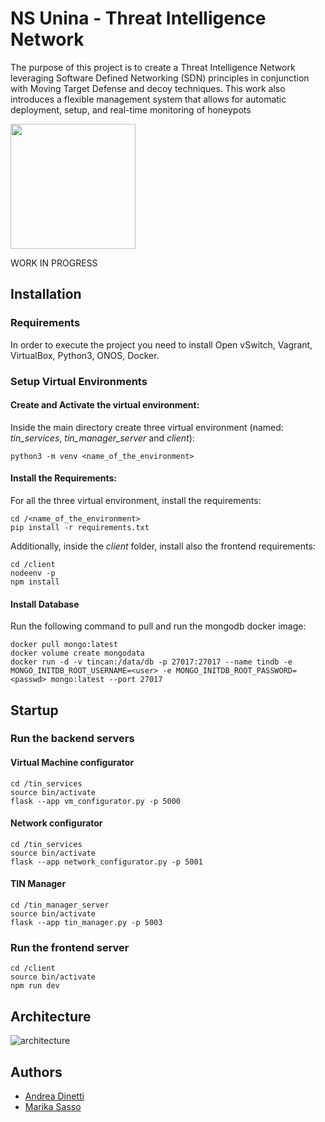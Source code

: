# NS Unina - Threat Intelligence Network

The purpose of this project is to create a Threat Intelligence Network leveraging Software Defined Networking (SDN) principles in conjunction with Moving Target Defense and decoy techniques.
This work also introduces a flexible management system that allows for automatic deployment, setup, and real-time monitoring of honeypots


<img src="https://github.com/user-attachments/assets/997cf887-b93a-4ece-bd58-0678ce42ff1e" width="200">

WORK IN PROGRESS
## Installation

### Requirements


In order to execute the project you need to install Open vSwitch, Vagrant, VirtualBox, Python3, ONOS, Docker.

### Setup Virtual Environments

#### Create and Activate the virtual environment:

Inside the main directory create three virtual environment (named: *tin_services*, *tin_manager_server* and *client*):

```
python3 -m venv <name_of_the_environment>
```

#### Install the Requirements:

For all the three virtual environment, install the requirements:

```
cd /<name_of_the_environment>
pip install -r requirements.txt
```

Additionally, inside the *client* folder, install also the frontend requirements:

```
cd /client
nodeenv -p
npm install
```

#### Install Database
Run the following command to pull and run the mongodb docker image:
```
docker pull mongo:latest
docker volume create mongodata
docker run -d -v tincan:/data/db -p 27017:27017 --name tindb -e MONGO_INITDB_ROOT_USERNAME=<user> -e MONGO_INITDB_ROOT_PASSWORD=<passwd> mongo:latest --port 27017
```

## Startup

### Run the backend servers

#### Virtual Machine configurator
```
cd /tin_services
source bin/activate
flask --app vm_configurator.py -p 5000
```

#### Network configurator
```
cd /tin_services
source bin/activate
flask --app network_configurator.py -p 5001
```

#### TIN Manager
```
cd /tin_manager_server
source bin/activate
flask --app tin_manager.py -p 5003
```


### Run the frontend server

```
cd /client
source bin/activate
npm run dev
```

## Architecture

![architecture](https://github.com/user-attachments/assets/83c9e3fd-7039-4325-973b-8cbe2c8d7749)


## Authors

- [Andrea Dinetti](https://github.com/AndreaDino)
- [Marika Sasso](https://github.com/MarikaSasso)
